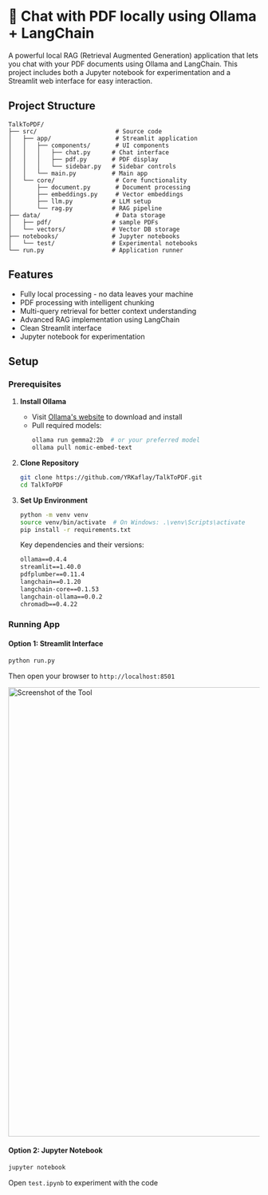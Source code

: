 # 🤖 Chat with PDF locally using Ollama + LangChain

A powerful local RAG (Retrieval Augmented Generation) application that lets you chat with your PDF documents using Ollama and LangChain. This project includes both a Jupyter notebook for experimentation and a Streamlit web interface for easy interaction.

## Project Structure
```
TalkToPDF/
├── src/                      # Source code
│   ├── app/                  # Streamlit application
│   │   ├── components/       # UI components
│   │   │   ├── chat.py      # Chat interface
│   │   │   ├── pdf.py       # PDF display
│   │   │   └── sidebar.py   # Sidebar controls
│   │   └── main.py          # Main app
│   └── core/                 # Core functionality
│       ├── document.py       # Document processing
│       ├── embeddings.py     # Vector embeddings
│       ├── llm.py           # LLM setup
│       └── rag.py           # RAG pipeline
├── data/                     # Data storage
│   ├── pdf/                 # sample PDFs
│   └── vectors/             # Vector DB storage
├── notebooks/               # Jupyter notebooks
│   └── test/                # Experimental notebooks
└── run.py                   # Application runner
```

## Features

- Fully local processing - no data leaves your machine
- PDF processing with intelligent chunking
- Multi-query retrieval for better context understanding
- Advanced RAG implementation using LangChain
- Clean Streamlit interface
- Jupyter notebook for experimentation

## Setup

### Prerequisites

1. **Install Ollama**
   - Visit [Ollama's website](https://ollama.ai) to download and install
   - Pull required models:
     ```bash
     ollama run gemma2:2b  # or your preferred model
     ollama pull nomic-embed-text
     ```

2. **Clone Repository**
   ```bash
   git clone https://github.com/YRKaflay/TalkToPDF.git
   cd TalkToPDF
   ```

3. **Set Up Environment**
   ```bash
   python -m venv venv
   source venv/bin/activate  # On Windows: .\venv\Scripts\activate
   pip install -r requirements.txt
   ```

   Key dependencies and their versions:
   ```txt
   ollama==0.4.4
   streamlit==1.40.0
   pdfplumber==0.11.4
   langchain==0.1.20
   langchain-core==0.1.53
   langchain-ollama==0.0.2
   chromadb==0.4.22
   ```

### Running App

#### Option 1: Streamlit Interface
```bash
python run.py
```
Then open your browser to `http://localhost:8501`

<img src="https://github.com/YRKaflay/ColdEmailGen/blob/img/Screenshot 2025-04-24 011250.png" width="900" title="Screenshot" alt="Screenshot of the Tool"/>


#### Option 2: Jupyter Notebook
```bash
jupyter notebook
```
Open `test.ipynb` to experiment with the code
